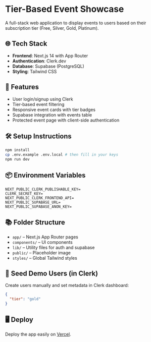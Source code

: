 # Tier-Based Event Showcase

A full-stack web application to display events to users based on their subscription tier (Free, Silver, Gold, Platinum).

## 🌐 Tech Stack
- **Frontend**: Next.js 14 with App Router
- **Authentication**: Clerk.dev
- **Database**: Supabase (PostgreSQL)
- **Styling**: Tailwind CSS

## 🚀 Features
- User login/signup using Clerk
- Tier-based event filtering
- Responsive event cards with tier badges
- Supabase integration with events table
- Protected event page with client-side authentication

## 🛠️ Setup Instructions
```bash
npm install
cp .env.example .env.local # then fill in your keys
npm run dev
```

## 📦 Environment Variables
```
NEXT_PUBLIC_CLERK_PUBLISHABLE_KEY=
CLERK_SECRET_KEY=
NEXT_PUBLIC_CLERK_FRONTEND_API=
NEXT_PUBLIC_SUPABASE_URL=
NEXT_PUBLIC_SUPABASE_ANON_KEY=
```

## 📚 Folder Structure
- `app/` – Next.js App Router pages
- `components/` – UI components
- `lib/` – Utility files for auth and supabase
- `public/` – Placeholder image
- `styles/` – Global Tailwind styles

## 🧪 Seed Demo Users (in Clerk)
Create users manually and set metadata in Clerk dashboard:
```json
{
  "tier": "gold"
}
```

## 🖥️ Deploy
Deploy the app easily on [Vercel](https://vercel.com/).